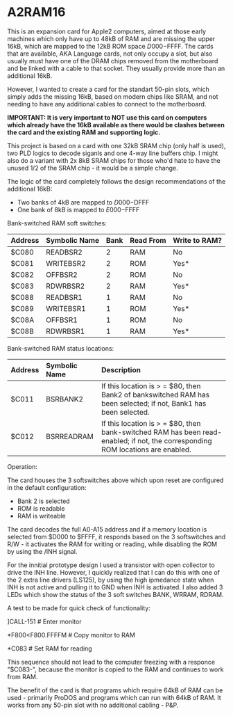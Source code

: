 # A2RAM16
This is an expansion card for Apple2 computers, aimed at those early machines which only have up to 48kB of RAM and are missing the upper 16kB, which are mapped to the 12kB ROM space $D000-$FFFF.
The cards that are available, AKA Language cards, not only occupy a slot, but also usually must have one of the DRAM chips removed from the motherboard and be linked with a cable to that socket. They usually provide more than an additional 16kB.

However, I wanted to create a card for the standart 50-pin slots, which simply adds the missing 16kB, based on modern chips like SRAM, and not needing to have any additional cables to connect to the motherboard.

**IMPORTANT: It is very important to NOT use this card on computers which already have the 16kB available as there would be clashes between the card and the existing RAM and supporting logic.**

This project is based on a card with one 32kB SRAM chip (only half is used), two PLD logics to decode siganls and one 4-way line buffers chip. I might also do a variant with 2x 8kB SRAM chips for those who'd hate to have the unused 1/2 of the SRAM chip - it would be a simple change.

The logic of the card completely follows the design recommendations of the additional 16kB:
* Two banks of 4kB are mapped to $D000-$DFFF
* One bank of 8kB is mapped to $E000-$FFFF

Bank-switched RAM soft switches:

| Address | Symbolic Name | Bank | Read From | Write to RAM? |
|:--------|:--------------|:-----|:----------|:--------------|
|$C080|READBSR2|2|RAM|No|
|$C081|WRITEBSR2|2|ROM|Yes*|
|$C082|OFFBSR2|2|ROM|No|
|$C083|RDWRBSR2|2|RAM|Yes*|
|$C088|READBSR1|1|RAM|No|
|$C089|WRITEBSR1|1|ROM|Yes*|
|$C08A|OFFBSR1|1|ROM|No|
|$C08B|RDWRBSR1|1|RAM|Yes*|

Bank-switched RAM status locations:

| Address | Symbolic Name | Description                      |
|:--------|:--------------|:---------------------------------|
|$C011|BSRBANK2|If this location is > = $80, then Bank2 of bankswitched RAM has been selected; if not, Bank1 has been selected.|
|$C012|BSRREADRAM|If this location is > = $80, then bank-switched RAM has been read-enabled; if not, the corresponding ROM locations are enabled.|

Operation:

The card houses the 3 softswitches above which upon reset are configured in the default configuration:

* Bank 2 is selected
* ROM is readable
* RAM is writeable

The card decodes the full A0-A15 address and if a memory location is selected from $D000 to $FFFF, it responds based on the 3 softswitches and R/W - it activates the RAM for writing or reading, while disabling the ROM by using the /INH signal.

For the innitial prototype design I used a transistor with open collector to drive the INH line. However, I quickly realized that I can do this with one of the 2 extra line drivers (LS125), by using the high ipmedance state when INH is not active and pulling it to GND when INH is activated. I also added 3 LEDs which show the status of the 3 soft switches BANK, WRRAM, RDRAM.

A test to be made for quick check of functionality:

]CALL-151           # Enter monitor

*F800<F800.FFFFM    # Copy monitor to RAM

*C083               # Set RAM for reading

This sequence should not lead to the computer freezing with a responce "$C083-", because the monitor is copied to the RAM and continues to work from RAM.

The benefit of the card is that programs which require 64kB of RAM can be used - primarily ProDOS and programs which can run with 64kB of RAM. It works from any 50-pin slot with no additional cabling - P&P.

